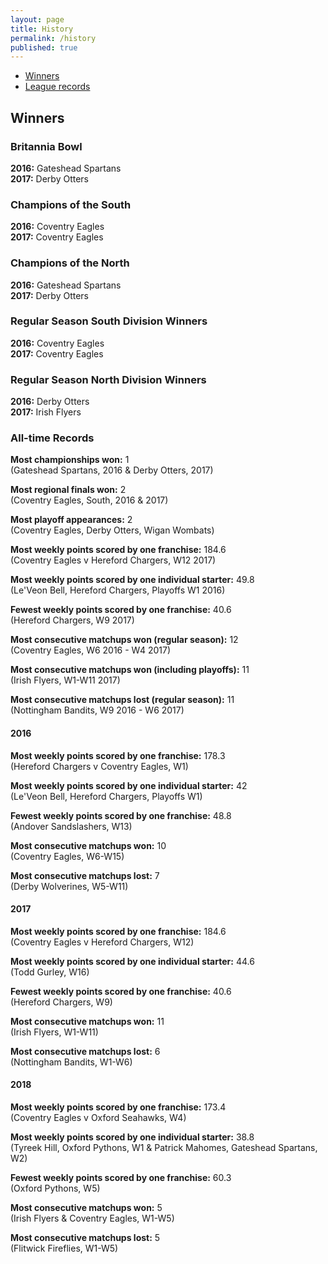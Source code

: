 ```yaml
---
layout: page
title: History
permalink: /history
published: true
---
```


- [Winners](#winners)
- [League records](#records)

## Winners

### Britannia Bowl

**2016:**  Gateshead Spartans  
**2017:** Derby Otters

### Champions of the South

**2016:**  Coventry Eagles  
**2017:** Coventry Eagles

### Champions of the North

**2016:**  Gateshead Spartans  
**2017:** Derby Otters

### Regular Season South Division Winners

**2016:**  Coventry Eagles  
**2017:** Coventry Eagles

### Regular Season North Division Winners

**2016:**  Derby Otters  
**2017:** Irish Flyers

### All-time Records

**Most championships won:** 1  
(Gateshead Spartans, 2016 & Derby Otters, 2017)  

**Most regional finals won:** 2  
(Coventry Eagles, South, 2016 & 2017)  

**Most playoff appearances:**  2  
(Coventry Eagles, Derby Otters, Wigan Wombats)   

**Most weekly points scored by one franchise:** 184.6  
(Coventry Eagles v Hereford Chargers, W12 2017)  

**Most weekly points scored by one individual starter:**  49.8  
(Le'Veon Bell, Hereford Chargers, Playoffs W1 2016)   

**Fewest weekly points scored by one franchise:**  40.6  
(Hereford Chargers, W9 2017)  

**Most consecutive matchups won (regular season):**  12  
(Coventry Eagles, W6 2016 - W4 2017)  

**Most consecutive matchups won (including playoffs):**  11  
(Irish Flyers, W1-W11 2017)  

**Most consecutive matchups lost (regular season):** 11  
(Nottingham Bandits, W9 2016 - W6 2017)  

#### 2016

**Most weekly points scored by one franchise:**  178.3  
(Hereford Chargers v Coventry Eagles, W1)  

**Most weekly points scored by one individual starter:**  42  
(Le'Veon Bell, Hereford Chargers, Playoffs W1)

**Fewest weekly points scored by one franchise:**  48.8  
(Andover Sandslashers, W13)

**Most consecutive matchups won:**  10  
(Coventry Eagles, W6-W15)    

**Most consecutive matchups lost:**  7  
(Derby Wolverines, W5-W11)

#### 2017

**Most weekly points scored by one franchise:** 184.6  
(Coventry Eagles v Hereford Chargers, W12)

**Most weekly points scored by one individual starter:** 44.6  
(Todd Gurley, W16)

**Fewest weekly points scored by one franchise:** 40.6  
(Hereford Chargers, W9)

**Most consecutive matchups won:** 11  
(Irish Flyers, W1-W11)

**Most consecutive matchups lost:** 6  
(Nottingham Bandits, W1-W6)

#### 2018

**Most weekly points scored by one franchise:** 173.4  
(Coventry Eagles v Oxford Seahawks, W4)

**Most weekly points scored by one individual starter:** 38.8  
(Tyreek Hill, Oxford Pythons, W1 & Patrick Mahomes, Gateshead Spartans, W2)

**Fewest weekly points scored by one franchise:** 60.3  
(Oxford Pythons, W5)

**Most consecutive matchups won:** 5  
(Irish Flyers & Coventry Eagles, W1-W5)

**Most consecutive matchups lost:** 5  
(Flitwick Fireflies, W1-W5)
